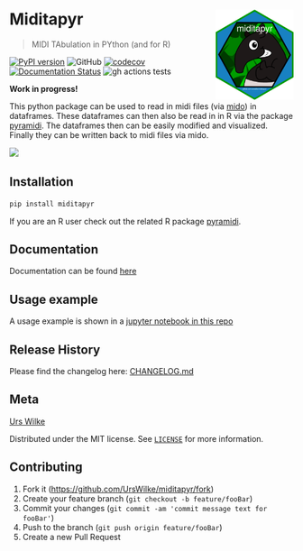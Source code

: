 <!-- template from here: https://dbader.org/blog/write-a-great-readme-for-your-github-project -->

# Miditapyr <a href='https://miditapyr.readthedocs.io/'><img src='docs/source/hex-miditapyr.png' align="right" height="160" /></a>
> MIDI TAbulation in PYthon (and for R)


[![PyPI version](https://badge.fury.io/py/miditapyr.svg)](https://pypi.org/project/miditapyr/)
![GitHub](LICENSE)
[![codecov](https://img.shields.io/codecov/c/github/urswilke/miditapyr/master.svg?style=flat-square&label=Codecov+Coverage)](https://codecov.io/gh/urswilke/miditapyr)
[![Documentation Status](https://readthedocs.org/projects/miditapyr/badge/?version=latest)](https://miditapyr.readthedocs.io/en/latest/?badge=latest)
![gh actions tests](https://github.com/urswilke/miditapyr/actions/workflows/ci.yml/badge.svg)

**Work in progress!**

This python package can be used to read in midi files (via
[mido](https://github.com/mido/mido)) in dataframes. These dataframes can then
also be read in in R via the package
[pyramidi](https://github.com/urswilke/pyramidi). The dataframes then can be
easily modified and visualized. Finally they can be written back to midi files
via mido.

![](header.png)

## Installation

```sh
pip install miditapyr
```

If you are an R user check out the related R package [pyramidi](https://github.com/urswilke/pyramidi).


## Documentation

Documentation can be found [here](https://miditapyr.readthedocs.io/)

## Usage example

A usage example is shown in a [jupyter notebook in this repo](https://miditapyr.readthedocs.io/en/latest/pyramidi_integration.html)


## Release History

Please find the changelog here: [CHANGELOG.md](https://github.com/urswilke/miditapyr/blob/master/CHANGELOG.md)

## Meta

[Urs Wilke](https://twitter.com/UrsWilke)

Distributed under the MIT license. See [``LICENSE``](https://github.com/urswilke/miditapyr/blob/master/LICENSE) for more information.

## Contributing

1. Fork it (<https://github.com/UrsWilke/miditapyr/fork>)
2. Create your feature branch (`git checkout -b feature/fooBar`)
3. Commit your changes (`git commit -am 'commit message text for fooBar'`)
4. Push to the branch (`git push origin feature/fooBar`)
5. Create a new Pull Request

